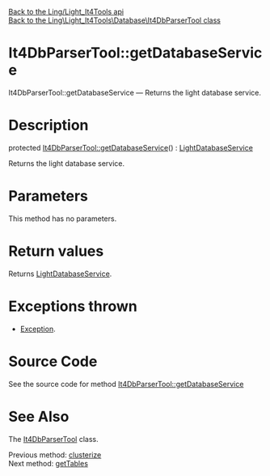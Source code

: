 [Back to the Ling/Light_It4Tools api](https://github.com/lingtalfi/Light_It4Tools/blob/master/doc/api/Ling/Light_It4Tools.md)<br>
[Back to the Ling\Light_It4Tools\Database\It4DbParserTool class](https://github.com/lingtalfi/Light_It4Tools/blob/master/doc/api/Ling/Light_It4Tools/Database/It4DbParserTool.md)


It4DbParserTool::getDatabaseService
================



It4DbParserTool::getDatabaseService — Returns the light database service.




Description
================


protected [It4DbParserTool::getDatabaseService](https://github.com/lingtalfi/Light_It4Tools/blob/master/doc/api/Ling/Light_It4Tools/Database/It4DbParserTool/getDatabaseService.md)() : [LightDatabaseService](https://github.com/lingtalfi/Light_Database/blob/master/doc/api/Ling/Light_Database/Service/LightDatabaseService.md)




Returns the light database service.




Parameters
================

This method has no parameters.


Return values
================

Returns [LightDatabaseService](https://github.com/lingtalfi/Light_Database/blob/master/doc/api/Ling/Light_Database/Service/LightDatabaseService.md).


Exceptions thrown
================

- [Exception](http://php.net/manual/en/class.exception.php).&nbsp;







Source Code
===========
See the source code for method [It4DbParserTool::getDatabaseService](https://github.com/lingtalfi/Light_It4Tools/blob/master/Database/It4DbParserTool.php#L402-L405)


See Also
================

The [It4DbParserTool](https://github.com/lingtalfi/Light_It4Tools/blob/master/doc/api/Ling/Light_It4Tools/Database/It4DbParserTool.md) class.

Previous method: [clusterize](https://github.com/lingtalfi/Light_It4Tools/blob/master/doc/api/Ling/Light_It4Tools/Database/It4DbParserTool/clusterize.md)<br>Next method: [getTables](https://github.com/lingtalfi/Light_It4Tools/blob/master/doc/api/Ling/Light_It4Tools/Database/It4DbParserTool/getTables.md)<br>

